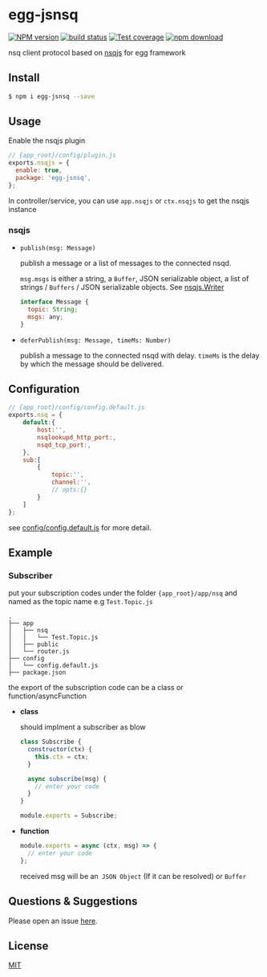 # egg-jsnsq

[![NPM version][npm-image]][npm-url]
[![build status][travis-image]][travis-url]
[![Test coverage][codecov-image]][codecov-url]
[![npm download][download-image]][download-url]

[npm-image]: https://img.shields.io/npm/v/egg-jsnsq.svg?style=flat-square
[npm-url]: https://npmjs.org/package/egg-jsnsq
[travis-image]: https://img.shields.io/travis/clanaid/egg-jsnsq.svg?style=flat-square
[travis-url]: https://travis-ci.org/clanaid/egg-jsnsq
[codecov-image]: https://img.shields.io/codecov/c/github/clanaid/egg-jsnsq.svg?style=flat-square
[codecov-url]: https://codecov.io/github/clanaid/egg-jsnsq?branch=master
[download-image]: https://img.shields.io/npm/dm/egg-jsnsq.svg?style=flat-square
[download-url]: https://npmjs.org/package/egg-jsnsq

nsq client protocol based on [nsqjs](https://github.com/dudleycarr/nsqjs) for egg framework

## Install

```bash
$ npm i egg-jsnsq --save
```

## Usage

Enable the nsqjs plugin

```js
// {app_root}/config/plugin.js
exports.nsqjs = {
  enable: true,
  package: 'egg-jsnsq',
};
```

In controller/service, you can use `app.nsqjs` or `ctx.nsqjs` to get the nsqjs instance

### nsqjs

- `publish(msg: Message)`

  publish a message or a list of messages to the connected nsqd.

  `msg.msgs` is either a string, a `Buffer`, JSON serializable object, a list of strings / `Buffers` / JSON serializable objects. See [nsqjs.Writer](https://github.com/dudleycarr/nsqjs)

  ```js
  interface Message {
    topic: String;
    msgs: any;
  }
  ```

* `deferPublish(msg: Message, timeMs: Number)`

  publish a message to the connected nsqd with delay. `timeMs` is the delay by which the message should be delivered.

## Configuration

```js
// {app_root}/config/config.default.js
exports.nsq = {
    default:{
        host:'',
        nsqlookupd_http_port:,
        nsqd_tcp_port:,
    },
    sub:[
        {
            topic:'',
            channel:'',
            // opts:{}
        }
    ]
};
```

see [config/config.default.js](config/config.default.js) for more detail.

## Example

### Subscriber

put your subscription codes under the folder `{app_root}/app/nsq` and named as the topic name e.g `Test.Topic.js`

```
.
├── app
│   ├── nsq
│   │   └── Test.Topic.js
│   ├── public
│   └── router.js
├── config
│   └── config.default.js
├── package.json
```

the export of the subscription code can be a class or function/asyncFunction

- **class**

  should implment a subscriber as blow

  ```js
  class Subscribe {
    constructor(ctx) {
      this.ctx = ctx;
    }

    async subscribe(msg) {
      // enter your code
    }
  }

  module.exports = Subscribe;
  ```

* **function**

  ```js
  module.exports = async (ctx, msg) => {
    // enter your code
  };
  ```
  
  received msg will be an` JSON Object` (If it can be resolved) or `Buffer`

## Questions & Suggestions

Please open an issue [here](https://github.com/clanaid/egg-jsnsq/issues).

## License

[MIT](LICENSE)
